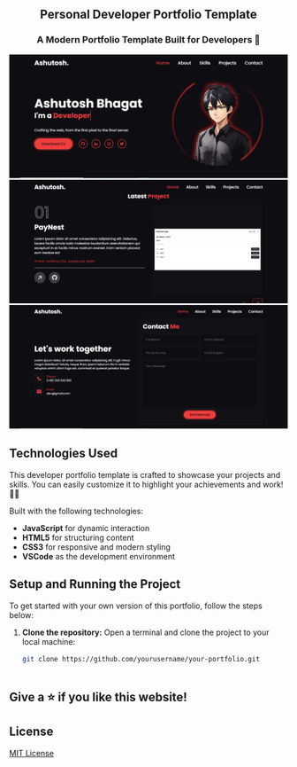 <h2 align="center">
  Personal Developer Portfolio Template<br/>
</h2>

<h3 align="center"> A Modern Portfolio Template Built for Developers 🚀 </h3>

![Portfolio Screenshot](https://github.com/AshutoshDevX/portfolio/blob/main/image/Screenshot/home.png)
![Portfolio Screenshot](https://github.com/AshutoshDevX/portfolio/blob/main/image/Screenshot/project.png)
![Portfolio Screenshot](https://github.com/AshutoshDevX/portfolio/blob/main/image/Screenshot/contact.png)

## Technologies Used

This developer portfolio template is crafted to showcase your projects and skills. You can easily customize it to highlight your achievements and work! 🚀✨

Built with the following technologies:
- **JavaScript** for dynamic interaction
- **HTML5** for structuring content
- **CSS3** for responsive and modern styling
- **VSCode** as the development environment

## Setup and Running the Project

To get started with your own version of this portfolio, follow the steps below:

1. **Clone the repository:**
   Open a terminal and clone the project to your local machine:
   ```bash
   git clone https://github.com/yourusername/your-portfolio.git



## Give a ⭐ if you like this website!

## License
[MIT License](LICENSE)
